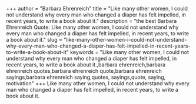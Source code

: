 +++
author = "Barbara Ehrenreich"
title = "Like many other women, I could not understand why every man who changed a diaper has felt impelled, in recent years, to write a book about it."
description = "the best Barbara Ehrenreich Quote: Like many other women, I could not understand why every man who changed a diaper has felt impelled, in recent years, to write a book about it."
slug = "like-many-other-women-i-could-not-understand-why-every-man-who-changed-a-diaper-has-felt-impelled-in-recent-years-to-write-a-book-about-it"
keywords = "Like many other women, I could not understand why every man who changed a diaper has felt impelled, in recent years, to write a book about it.,barbara ehrenreich,barbara ehrenreich quotes,barbara ehrenreich quote,barbara ehrenreich sayings,barbara ehrenreich saying,quotes, sayings,quote, saying, motivation"
+++
Like many other women, I could not understand why every man who changed a diaper has felt impelled, in recent years, to write a book about it.
